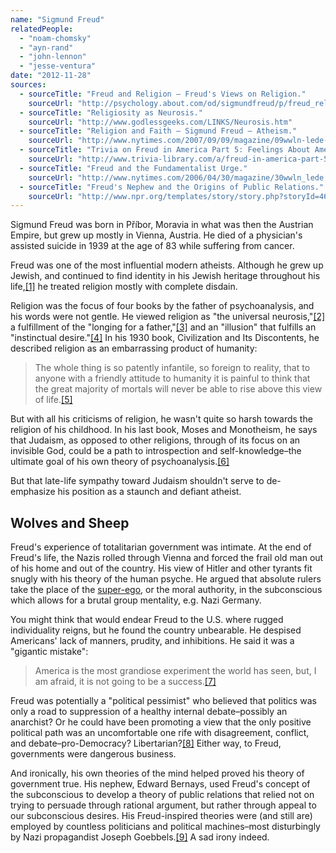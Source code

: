 ```yaml
---
name: "Sigmund Freud"
relatedPeople:
  - "noam-chomsky"
  - "ayn-rand"
  - "john-lennon"
  - "jesse-ventura"
date: "2012-11-28"
sources:
  - sourceTitle: "Freud and Religion – Freud's Views on Religion."
    sourceUrl: "http://psychology.about.com/od/sigmundfreud/p/freud_religion.htm"
  - sourceTitle: "Religiosity as Neurosis."
    sourceUrl: "http://www.godlessgeeks.com/LINKS/Neurosis.htm"
  - sourceTitle: "Religion and Faith – Sigmund Freud – Atheism."
    sourceUrl: "http://www.nytimes.com/2007/09/09/magazine/09wwln-lede-t.html?pagewanted=all&_r=0"
  - sourceTitle: "Trivia on Freud in America Part 5: Feelings About America."
    sourceUrl: "http://www.trivia-library.com/a/freud-in-america-part-5-feelings-about-america.htm"
  - sourceTitle: "Freud and the Fundamentalist Urge."
    sourceUrl: "http://www.nytimes.com/2006/04/30/magazine/30wwln_lede.html?pagewanted=all"
  - sourceTitle: "Freud's Nephew and the Origins of Public Relations."
    sourceUrl: "http://www.npr.org/templates/story/story.php?storyId=4612464"
---
```


Sigmund Freud was born in Příbor, Moravia in what was then the Austrian Empire, but grew up mostly in Vienna, Austria. He died of a physician's assisted suicide in 1939 at the age of 83 while suffering from cancer.

Freud was one of the most influential modern atheists. Although he grew up Jewish, and continued to find identity in his Jewish heritage throughout his life,<a class="source-citation" href="#http://psychology.about.com/od/sigmundfreud/p/freud_religion.htm" title="Freud and Religion- Freud&apos;s Views on Religion.">[1]</a> he treated religion mostly with complete disdain.

Religion was the focus of four books by the father of psychoanalysis, and his words were not gentle. He viewed religion as "the universal neurosis,"<a class="source-citation" href="#http://www.godlessgeeks.com/LINKS/Neurosis.htm" title="Religiosity as Neurosis.">[2]</a> a fulfillment of the "longing for a father,"<a class="source-citation" href="#http://www.nytimes.com/2007/09/09/magazine/09wwln-lede-t.html?pagewanted=all&_r=0" title="Religion and Faith – Sigmund Freud – Atheism.">[3]</a> and an "illusion" that fulfills an "instinctual desire."<a class="source-citation" href="#http://psychology.about.com/od/sigmundfreud/p/freud_religion.htm" title="Freud and Religion – Freud&apos;s Views on Religion.">[4]</a> In his 1930 book, Civilization and Its Discontents, he described religion as an embarrassing product of humanity:

>The whole thing is so patently infantile, so foreign to reality, that to anyone with a friendly attitude to humanity it is painful to think that the great majority of mortals will never be able to rise above this view of life.<a class="source-citation" href="#http://psychology.about.com/od/sigmundfreud/p/freud_religion.htm" title="Freud and Religion – Freud&apos;s Views on Religion.">[5]</a>

But with all his criticisms of religion, he wasn't quite so harsh towards the religion of his childhood. In his last book, Moses and Monotheism, he says that Judaism, as opposed to other religions, through of its focus on an invisible God, could be a path to introspection and self-knowledge–the ultimate goal of his own theory of psychoanalysis.<a class="source-citation" href="#http://www.nytimes.com/2007/09/09/magazine/09wwln-lede-t.html?pagewanted=all&_r=0" title="Religion and Faith – Sigmund Freud – Atheism.">[6]</a>

But that late-life sympathy toward Judaism shouldn't serve to de-emphasize his position as a staunch and defiant atheist.


## Wolves and Sheep

Freud's experience of totalitarian government was intimate. At the end of Freud's life, the Nazis rolled through Vienna and forced the frail old man out of his home and out of the country. His view of Hitler and other tyrants fit snugly with his theory of the human psyche. He argued that absolute rulers take the place of the [super-ego](http://en.wikipedia.org/wiki/Id,_ego_and_super-ego#Super-ego), or the moral authority, in the subconscious which allows for a brutal group mentality, e.g. Nazi Germany.

You might think that would endear Freud to the U.S. where rugged individuality reigns, but he found the country unbearable. He despised Americans' lack of manners, prudity, and inhibitions. He said it was a "gigantic mistake":

>America is the most grandiose experiment the world has seen, but, I am afraid, it is not going to be a success.<a class="source-citation" href="#http://www.trivia-library.com/a/freud-in-america-part-5-feelings-about-america.htm" title="Trivia on Freud in America Part 5: Feelings About America.">[7]</a>

Freud was potentially a "political pessimist" who believed that politics was only a road to suppression of a healthy internal debate–possibly an anarchist? Or he could have been promoting a view that the only positive political path was an uncomfortable one rife with disagreement, conflict, and debate–pro-Democracy? Libertarian?<a class="source-citation" href="#http://www.nytimes.com/2006/04/30/magazine/30wwln_lede.html?pagewanted=all" title="Freud and the Fundamentalist Urge.">[8]</a> Either way, to Freud, governments were dangerous business.

And ironically, his own theories of the mind helped proved his theory of government true. His nephew, Edward Bernays, used Freud's concept of the subconscious to develop a theory of public relations that relied not on trying to persuade through rational argument, but rather through appeal to our subconscious desires. His Freud-inspired theories were (and still are) employed by countless politicians and political machines–most disturbingly by Nazi propagandist Joseph Goebbels.<a class="source-citation" href="#http://www.npr.org/templates/story/story.php?storyId=4612464" title="Freud&apos;s Nephew and the Origins of Public Relations.">[9]</a> A sad irony indeed.